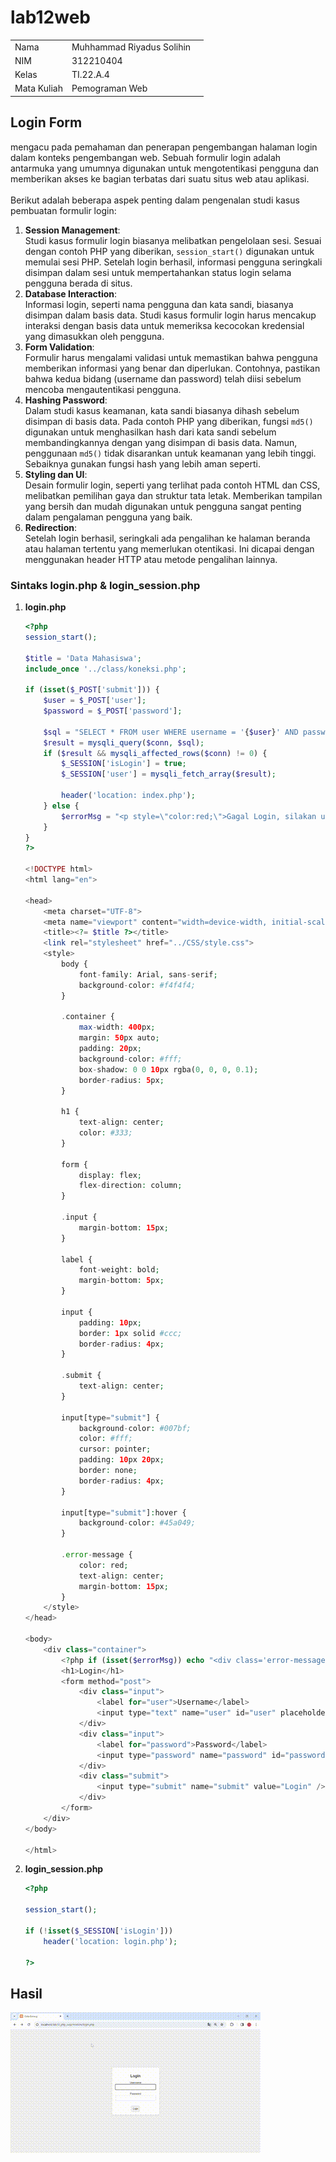 # lab12web

|  |  |  |
|-----|------|-----|
|Nama|Muhhammad Riyadus Solihin|
|NIM|312210404|
|Kelas|TI.22.A.4|
|Mata Kuliah|Pemograman Web|

## Login Form
mengacu pada pemahaman dan penerapan pengembangan halaman login dalam konteks pengembangan web. Sebuah formulir login adalah antarmuka yang umumnya digunakan untuk mengotentikasi pengguna dan memberikan akses ke bagian terbatas dari suatu situs web atau aplikasi.<br>
<br>
Berikut adalah beberapa aspek penting dalam pengenalan studi kasus pembuatan formulir login:

1. **Session Management**:<br>
Studi kasus formulir login biasanya melibatkan pengelolaan sesi. Sesuai dengan contoh PHP yang diberikan, `session_start()` digunakan untuk memulai sesi PHP. Setelah login berhasil, informasi pengguna seringkali disimpan dalam sesi untuk mempertahankan status login selama pengguna berada di situs.
2. **Database Interaction**:<br>
Informasi login, seperti nama pengguna dan kata sandi, biasanya disimpan dalam basis data. Studi kasus formulir login harus mencakup interaksi dengan basis data untuk memeriksa kecocokan kredensial yang dimasukkan oleh pengguna.
3. **Form Validation**:<br>
Formulir harus mengalami validasi untuk memastikan bahwa pengguna memberikan informasi yang benar dan diperlukan. Contohnya, pastikan bahwa kedua bidang (username dan password) telah diisi sebelum mencoba mengautentikasi pengguna.
4. **Hashing Password**:<br>
Dalam studi kasus keamanan, kata sandi biasanya dihash sebelum disimpan di basis data. Pada contoh PHP yang diberikan, fungsi `md5()` digunakan untuk menghasilkan hash dari kata sandi sebelum membandingkannya dengan yang disimpan di basis data. Namun, penggunaan `md5()` tidak disarankan untuk keamanan yang lebih tinggi. Sebaiknya gunakan fungsi hash yang lebih aman seperti.
5. **Styling dan UI**:<br>
Desain formulir login, seperti yang terlihat pada contoh HTML dan CSS, melibatkan pemilihan gaya dan struktur tata letak. Memberikan tampilan yang bersih dan mudah digunakan untuk pengguna sangat penting dalam pengalaman pengguna yang baik.
6. **Redirection**:<br>
Setelah login berhasil, seringkali ada pengalihan ke halaman beranda atau halaman tertentu yang memerlukan otentikasi. Ini dicapai dengan menggunakan header HTTP atau metode pengalihan lainnya.

### Sintaks **login.php** & **login_session.php**

1. **login.php**
    ```php
    <?php
    session_start();

    $title = 'Data Mahasiswa';
    include_once '../class/koneksi.php';

    if (isset($_POST['submit'])) {
        $user = $_POST['user'];
        $password = $_POST['password'];

        $sql = "SELECT * FROM user WHERE username = '{$user}' AND password = md5('{$password}') ";
        $result = mysqli_query($conn, $sql);
        if ($result && mysqli_affected_rows($conn) != 0) {
            $_SESSION['isLogin'] = true;
            $_SESSION['user'] = mysqli_fetch_array($result);

            header('location: index.php');
        } else {
            $errorMsg = "<p style=\"color:red;\">Gagal Login, silakan ulangi lagi.</p>";
        }
    }
    ?>

    <!DOCTYPE html>
    <html lang="en">

    <head>
        <meta charset="UTF-8">
        <meta name="viewport" content="width=device-width, initial-scale=1.0">
        <title><?= $title ?></title>
        <link rel="stylesheet" href="../CSS/style.css">
        <style>
            body {
                font-family: Arial, sans-serif;
                background-color: #f4f4f4;
            }

            .container {
                max-width: 400px;
                margin: 50px auto;
                padding: 20px;
                background-color: #fff;
                box-shadow: 0 0 10px rgba(0, 0, 0, 0.1);
                border-radius: 5px;
            }

            h1 {
                text-align: center;
                color: #333;
            }

            form {
                display: flex;
                flex-direction: column;
            }

            .input {
                margin-bottom: 15px;
            }

            label {
                font-weight: bold;
                margin-bottom: 5px;
            }

            input {
                padding: 10px;
                border: 1px solid #ccc;
                border-radius: 4px;
            }

            .submit {
                text-align: center;
            }

            input[type="submit"] {
                background-color: #007bf;
                color: #fff;
                cursor: pointer;
                padding: 10px 20px;
                border: none;
                border-radius: 4px;
            }

            input[type="submit"]:hover {
                background-color: #45a049;
            }

            .error-message {
                color: red;
                text-align: center;
                margin-bottom: 15px;
            }
        </style>
    </head>

    <body>
        <div class="container">
            <?php if (isset($errorMsg)) echo "<div class='error-message'>$errorMsg</div>"; ?>
            <h1>Login</h1>
            <form method="post">
                <div class="input">
                    <label for="user">Username</label>
                    <input type="text" name="user" id="user" placeholder="Username" required />
                </div>
                <div class="input">
                    <label for="password">Password</label>
                    <input type="password" name="password" id="password" placeholder="Password" required />
                </div>
                <div class="submit">
                    <input type="submit" name="submit" value="Login" />
                </div>
            </form>
        </div>
    </body>

    </html>
    ```

2. **login_session.php**

    ```php
    <?php 

    session_start();

    if (!isset($_SESSION['isLogin']))
        header('location: login.php');

    ?>
    ```

## Hasil

<img src="video/hasil.gif">